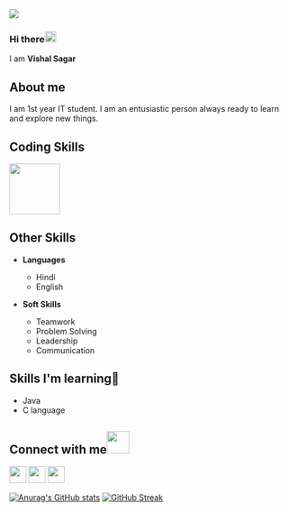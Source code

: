 <img src="https://raw.githubusercontent.com/Aditya664/Aditya664/main/68747470733a2f2f6d69726f2e6d656469756d2e636f6d2f6d61782f313434342f312a5a352d6c576b797a635242356168676d3971797876672e706e67.png"/>

### Hi there<img src ="https://raw.githubusercontent.com/MartinHeinz/MartinHeinz/master/wave.gif" height ="20px"/>
I am **Vishal Sagar**
## About me
I am 1st year IT student. I am an entusiastic person always ready to learn and explore new things. 
## Coding Skills
<p>
  <img src = "https://th.bing.com/th/id/OIP.aZjgfHcHkusg4or_WQLswAHaHa?pid=ImgDet&rs=1" height="90px"/>
  
  </p>
  
  ## Other Skills
  
  - **Languages**
     - Hindi
     - English
  
  - **Soft Skills**
     - Teamwork
     - Problem Solving
     - Leadership
     - Communication

   ## Skills I'm learning📝
   - Java 
   - C language
## Connect with me<img src="https://raw.githubusercontent.com/ShahriarShafin/ShahriarShafin/main/Assets/handshake.gif" height ="40px"/> 

[<img src ="https://res.cloudinary.com/practicaldev/image/fetch/s--5wwVBeRi--/c_imagga_scale,f_auto,fl_progressive,h_500,q_auto,w_1000/https://dev-to-uploads.s3.amazonaws.com/i/f3mn2sw6is59zrxhzj51.png" height="30px"/>](https://github.com/VishalSagar1437/VishalSagar1437) [<img src ="https://www.ingenuitydigital.com/wp-content/uploads/2017/05/LinkedIn.png" height="30px"/>](https://www.linkedin.com/feed/?trk=guest_homepage-basic_nav-header-signin) [<img src="https://th.bing.com/th/id/R.1e1fe7050fc9d37f3091fa0f40c7fb13?rik=%2bnNxMnyBnDt7Pg&riu=http%3a%2f%2fwilltorock.com%2fwp-content%2fuploads%2f2020%2f02%2fInstagram-Logo.png&ehk=Z8ByAIuOScXjUE1f6M3hvUIiItUAyqJasbgeEBtXi9E%3d&risl=&pid=ImgRaw&r=0" height="30px"/>](https://www.instagram.com/vishalsagar_1437/)


[![Anurag's GitHub stats](https://github-readme-stats.vercel.app/api?username=VishalSagar1437&showicons=true&theme=dracula&)](https://github.com/anuraghazra/github-readme-stats)
[![GitHub Streak](https://github-readme-streak-stats.herokuapp.com/?user=VishalSagar1437&theme=dark)](https://git.io/streak-stats)

     
 
     
  
  
